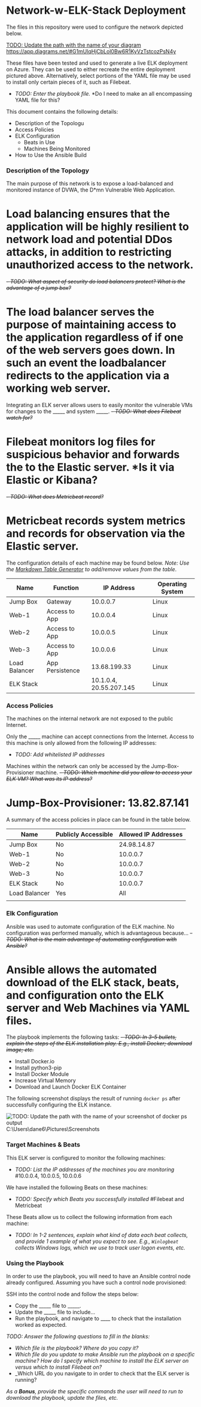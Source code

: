 # Network-w-ELK-Stack Deployment

The files in this repository were used to configure the network depicted below.

[TODO: Update the path with the name of your diagram](Images/diagram_filename.png) https://app.diagrams.net/#G1mUlqHjCbLol0Bw6R1KyVzTstcozPsN4y

These files have been tested and used to generate a live ELK deployment on Azure. They can be used to either recreate the entire deployment pictured above. Alternatively, select portions of the YAML file may be used to install only certain pieces of it, such as Filebeat.

  - _TODO: Enter the playbook file._  *Do I need to make an all encompassing YAML file for this? 

This document contains the following details:
- Description of the Topologu
- Access Policies
- ELK Configuration
  - Beats in Use
  - Machines Being Monitored
- How to Use the Ansible Build

### Description of the Topology

The main purpose of this network is to expose a load-balanced and monitored instance of DVWA, the D*mn Vulnerable Web Application.

# Load balancing ensures that the application will be highly resilient to network load and potential DDos attacks, in addition to restricting unauthorized access to the network.
~~- _TODO: What aspect of security do load balancers protect? What is the advantage of a jump box?_~~ 
# The load balancer serves the purpose of maintaining access to the application regardless of if one of the web servers goes down. In such an event the loadbalancer redirects to the application via a working web server. 

Integrating an ELK server allows users to easily monitor the vulnerable VMs for changes to the _____ and system _____.
~~- _TODO: What does Filebeat watch for?_~~ 
# Filebeat monitors log files for suspicious behavior and forwards the to the Elastic server.        *Is it via Elastic or Kibana?
~~- _TODO: What does Metricbeat record?_~~ 
# Metricbeat records system metrics and records for observation via the Elastic server. 

The configuration details of each machine may be found below.
_Note: Use the [Markdown Table Generator](http://www.tablesgenerator.com/markdown_tables) to add/remove values from the table_.

| Name     | Function | IP Address | Operating System |
|----------|----------|------------|------------------|
| Jump Box | Gateway  | 10.0.0.7   | Linux            |
| Web-1    | Access to App   | 10.0.0.4   | Linux           |
| Web-2    | Access to App  | 10.0.0.5   | Linux            |
| Web-3    | Access to App  | 10.0.0.6   | Linux            |
| Load Balancer    | App Persistence      | 13.68.199.33 | Linux |
| ELK Stack|          | 10.1.0.4, 20.55.207.145   | Linux            |

### Access Policies

The machines on the internal network are not exposed to the public Internet. 

Only the _____ machine can accept connections from the Internet. Access to this machine is only allowed from the following IP addresses:
- _TODO: Add whitelisted IP addresses_

Machines within the network can only be accessed by the Jump-Box-Provisioner machine.
~~- _TODO: Which machine did you allow to access your ELK VM? What was its IP address?_~~ 
# Jump-Box-Provisioner: 13.82.87.141

A summary of the access policies in place can be found in the table below.

| Name     | Publicly Accessible | Allowed IP Addresses |
|----------|---------------------|----------------------|
| Jump Box | No                  | 24.98.14.87          |     *Should I have my personal IP here?*
| Web-1    | No                  | 10.0.0.7             |
| Web-2    | No                  | 10.0.0.7             |
| Web-3    | No                  | 10.0.0.7             |
| ELK Stack| No                  | 10.0.0.7             |
| Load Balancer    | Yes                 | All                  |     *Is it the load balancer or the Application itself that's publicly accessable?* 
|          |                     |                      |     *Should Kibana be listed?*

### Elk Configuration

Ansible was used to automate configuration of the ELK machine. No configuration was performed manually, which is advantageous because...
~~- _TODO: What is the main advantage of automating configuration with Ansible?_~~
# Ansible allows the automated download of the ELK stack, beats, and configuration onto the ELK server and Web Machines via YAML files. #

The playbook implements the following tasks:
~~- _TODO: In 3-5 bullets, explain the steps of the ELK installation play. E.g., install Docker; download image; etc._~~
- Install Docker.io
- Install python3-pip
- Install Docker Module
- Increase Virtual Memory
- Download and Launch Docker ELK Container

The following screenshot displays the result of running `docker ps` after successfully configuring the ELK instance.

![TODO: Update the path with the name of your screenshot of docker ps output](Images/docker_ps_output.png)
C:\Users\dane6\Pictures\Screenshots

### Target Machines & Beats
This ELK server is configured to monitor the following machines:
- _TODO: List the IP addresses of the machines you are monitoring_
#10.0.0.4, 10.0.0.5, 10.0.0.6

We have installed the following Beats on these machines:
- _TODO: Specify which Beats you successfully installed_
#Filebeat and Metricbeat 

These Beats allow us to collect the following information from each machine:
- _TODO: In 1-2 sentences, explain what kind of data each beat collects, and provide 1 example of what you expect to see. E.g., `Winlogbeat` collects Windows logs, which we use to track user logon events, etc._

### Using the Playbook
In order to use the playbook, you will need to have an Ansible control node already configured. Assuming you have such a control node provisioned: 

SSH into the control node and follow the steps below:
- Copy the _____ file to _____.
- Update the _____ file to include...
- Run the playbook, and navigate to ____ to check that the installation worked as expected.

_TODO: Answer the following questions to fill in the blanks:_
- _Which file is the playbook? Where do you copy it?_
- _Which file do you update to make Ansible run the playbook on a specific machine? How do I specify which machine to install the ELK server on versus which to install Filebeat on?_
- _Which URL do you navigate to in order to check that the ELK server is running?

_As a **Bonus**, provide the specific commands the user will need to run to download the playbook, update the files, etc._

